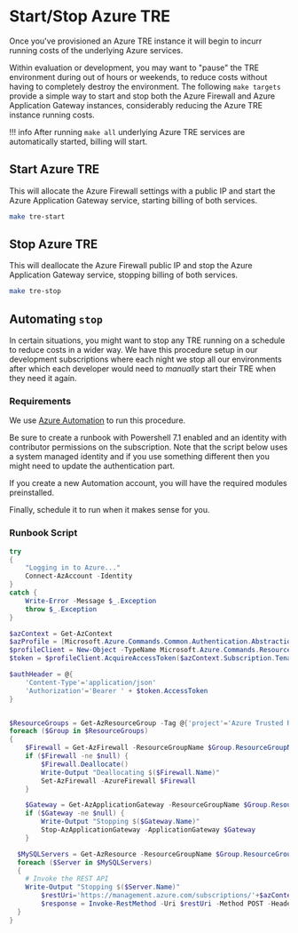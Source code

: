 # Start/Stop Azure TRE

Once you've provisioned an Azure TRE instance it will begin to incurr running costs of the underlying Azure services.

Within evaluation or development, you may want to "pause" the TRE environment during out of hours or weekends, to reduce costs without having to completely destroy the environment.  The following `make targets` provide a simple way to start and stop both the Azure Firewall and Azure Application Gateway instances, considerably reducing the Azure TRE instance running costs.

!!! info
    After running `make all` underlying Azure TRE services are automatically started, billing will start.

## Start Azure TRE

This will allocate the Azure Firewall settings with a public IP and start the Azure Application Gateway service, starting billing of both services.

```bash
make tre-start
```

## Stop Azure TRE

This will deallocate the Azure Firewall public IP and stop the Azure Application Gateway service, stopping billing of both services.

```bash
make tre-stop
```

## Automating `stop`

In certain situations, you might want to stop any TRE running on a schedule to reduce costs in a wider way.
We have this procedure setup in our development subscriptions where each night we stop all our environments after which each developer would need to _manually_ start their TRE when they need it again.

### Requirements

We use [Azure Automation](https://docs.microsoft.com/en-us/azure/automation/overview) to run this procedure.

Be sure to create a runbook with Powershell 7.1 enabled and an identity with contributor permissions on the subscription. Note that the script below uses a system managed identity and if you use something different then you might need to update the authentication part.

If you create a new Automation account, you will have the required modules preinstalled.

Finally, schedule it to run when it makes sense for you.

### Runbook Script

```powershell
try
{
    "Logging in to Azure..."
    Connect-AzAccount -Identity
}
catch {
    Write-Error -Message $_.Exception
    throw $_.Exception
}

$azContext = Get-AzContext
$azProfile = [Microsoft.Azure.Commands.Common.Authentication.Abstractions.AzureRmProfileProvider]::Instance.Profile
$profileClient = New-Object -TypeName Microsoft.Azure.Commands.ResourceManager.Common.RMProfileClient -ArgumentList ($azProfile)
$token = $profileClient.AcquireAccessToken($azContext.Subscription.TenantId)

$authHeader = @{
    'Content-Type'='application/json'
    'Authorization'='Bearer ' + $token.AccessToken
}


$ResourceGroups = Get-AzResourceGroup -Tag @{'project'='Azure Trusted Research Environment'}
foreach ($Group in $ResourceGroups) 
{
    $Firewall = Get-AzFirewall -ResourceGroupName $Group.ResourceGroupName
    if ($Firewall -ne $null) {
        $Firewall.Deallocate()
        Write-Output "Deallocating $($Firewall.Name)"
        Set-AzFirewall -AzureFirewall $Firewall
    }

    $Gateway = Get-AzApplicationGateway -ResourceGroupName $Group.ResourceGroupName
    if ($Gateway -ne $null) {
        Write-Output "Stopping $($Gateway.Name)"
        Stop-AzApplicationGateway -ApplicationGateway $Gateway
    }

  $MySQLServers = Get-AzResource -ResourceGroupName $Group.ResourceGroupName -ResourceType "Microsoft.DBforMySQL/servers"
  foreach ($Server in $MySQLServers)
  {
    # Invoke the REST API
    Write-Output "Stopping $($Server.Name)"
        $restUri='https://management.azure.com/subscriptions/'+$azContext.Subscription.Id+'/resourceGroups/'+$Group.ResourceGroupName+'/providers/Microsoft.DBForMySQL/servers/'+$Server.Name+'/stop?api-version=2020-01-01'
        $response = Invoke-RestMethod -Uri $restUri -Method POST -Headers $authHeader
  }
}
```
